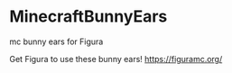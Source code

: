 # MinecraftBunnyEars
mc bunny ears for Figura

Get Figura to use these bunny ears! https://figuramc.org/
